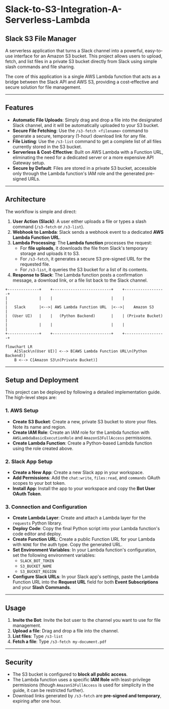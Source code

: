 # Slack-to-S3-Integration-A-Serverless-Lambda

## Slack S3 File Manager

A serverless application that turns a Slack channel into a powerful, easy-to-use interface for an Amazon S3 bucket. This project allows users to upload, fetch, and list files in a private S3 bucket directly from Slack using simple slash commands and file sharing.

The core of this application is a single AWS Lambda function that acts as a bridge between the Slack API and AWS S3, providing a cost-effective and secure solution for file management.

***

## Features

* **Automatic File Uploads**: Simply drag and drop a file into the designated Slack channel, and it will be automatically uploaded to your S3 bucket.
* **Secure File Fetching**: Use the `/s3-fetch <filename>` command to generate a secure, temporary (1-hour) download link for any file.
* **File Listing**: Use the `/s3-list` command to get a complete list of all files currently stored in the S3 bucket.
* **Serverless & Cost-Effective**: Built on AWS Lambda with a Function URL, eliminating the need for a dedicated server or a more expensive API Gateway setup.
* **Secure by Default**: Files are stored in a private S3 bucket, accessible only through the Lambda function's IAM role and the generated pre-signed URLs.

***

## Architecture

The workflow is simple and direct:

1.  **User Action (Slack)**: A user either uploads a file or types a slash command (`/s3-fetch` or `/s3-list`).
2.  **Webhook to Lambda**: Slack sends a webhook event to a dedicated **AWS Lambda Function URL**.
3.  **Lambda Processing**: The **Lambda function** processes the request:
    * For **file uploads**, it downloads the file from Slack's temporary storage and uploads it to S3.
    * For `/s3-fetch`, it generates a secure S3 pre-signed URL for the requested file.
    * For `/s3-list`, it queries the S3 bucket for a list of its contents.
4.  **Response to Slack**: The Lambda function posts a confirmation message, a download link, or a file list back to the Slack channel.

```text
+--------------+    +--------------------------+    +------------------+
|              |    |                          |    |                  |
|   Slack      |<-->| AWS Lambda Function URL  |<-->|    Amazon S3      |
|  (User UI)   |    |   (Python Backend)       |    | (Private Bucket)  |
|              |    |                          |    |                  |
+--------------+    +--------------------------+    +------------------+
```

```mermaid
flowchart LR
    A[Slack\n(User UI)] <--> B[AWS Lambda Function URL\n(Python Backend)]
    B <--> C[Amazon S3\n(Private Bucket)]
```
***

## Setup and Deployment

This project can be deployed by following a detailed implementation guide. The high-level steps are:

### 1. AWS Setup

* **Create S3 Bucket**: Create a new, private S3 bucket to store your files. Note its name and region.
* **Create IAM Role**: Create an IAM role for the Lambda function with `AWSLambdaBasicExecutionRole` and `AmazonS3FullAccess` permissions.
* **Create Lambda Function**: Create a Python-based Lambda function using the role created above.

### 2. Slack App Setup

* **Create a New App**: Create a new Slack app in your workspace.
* **Add Permissions**: Add the `chat:write`, `files:read`, and `commands` OAuth scopes to your bot token.
* **Install App**: Install the app to your workspace and copy the **Bot User OAuth Token**.

### 3. Connection and Configuration

* **Create Lambda Layer**: Create and attach a Lambda layer for the `requests` Python library.
* **Deploy Code**: Copy the final Python script into your Lambda function's code editor and deploy.
* **Create Function URL**: Create a public Function URL for your Lambda with `NONE` for the auth type. Copy the generated URL.
* **Set Environment Variables**: In your Lambda function's configuration, set the following environment variables:
    * `SLACK_BOT_TOKEN`
    * `S3_BUCKET_NAME`
    * `S3_BUCKET_REGION`
* **Configure Slack URLs**: In your Slack app's settings, paste the Lambda Function URL into the **Request URL** field for both **Event Subscriptions** and your **Slash Commands**.

***

## Usage

1.  **Invite the Bot**: Invite the bot user to the channel you want to use for file management.
2.  **Upload a file**: Drag and drop a file into the channel.
3.  **List files**: Type `/s3-list`
4.  **Fetch a file**: Type `/s3-fetch my-document.pdf`

***

## Security

* The S3 bucket is configured to **block all public access**.
* The Lambda function uses a specific **IAM Role** with least-privilege permissions (though `AmazonS3FullAccess` is used for simplicity in the guide, it can be restricted further).
* Download links generated by `/s3-fetch` are **pre-signed and temporary**, expiring after one hour.
